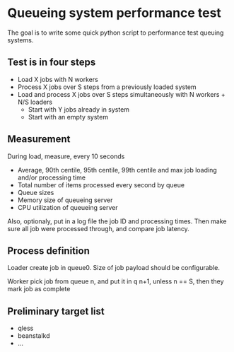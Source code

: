# Queueing system performance test

The goal is to write some quick python script to performance test queuing systems.

## Test is in four steps

- Load X jobs with N workers
- Process X jobs over S steps from a previously loaded system
- Load and process X jobs over S steps simultaneously with N workers + N/S loaders
    - Start with Y jobs already in system
    - Start with an empty system

## Measurement

During load, measure, every 10 seconds
- Average, 90th centile, 95th centile, 99th centile and max job loading and/or processing time
- Total number of items processed every second by queue
- Queue sizes
- Memory size of queueing server
- CPU utilization of queueing server

Also, optionaly, put in a log file the job ID and processing times. Then make
sure all job were processed through, and compare job latency.

## Process definition

Loader create job in queue0. Size of job payload should be configurable.

Worker pick job from queue n, and put it in q n+1, unless n == S, then they mark job as complete

## Preliminary target list

- qless
- beanstalkd
- ...

